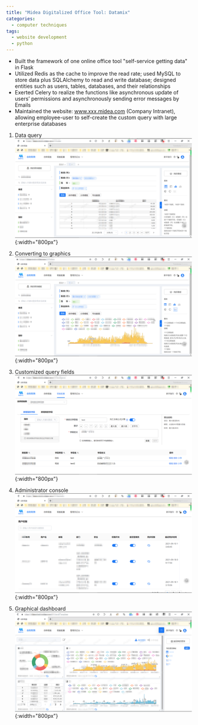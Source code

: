 ```yaml
---
title: "Midea Digitalized Office Tool: Datamix"
categories:
  - computer techniques
tags:
  - website development
  - python
---
```

+ Built the framework of one online office tool "self-service getting data" in Flask
+ Utilized Redis as the cache to improve the read rate; used MySQL to store data plus SQLAlchemy to read and write database; designed entities such as users, tables, databases, and their relationships
+ Exerted Celery to realize the functions like asynchronous update of users’ permissions and asynchronously sending error messages by Emails
+ Maintained the website: www.xxx.midea.com (Company Intranet), allowing employee-user to self-create the custom query with large enterprise databases

1. Data query  
![avatar](/assets/images/datamix/1.png){:width="800px"}  

2. Converting to graphics  
![avatar](/assets/images/datamix/2.png){:width="800px"}  

3. Customized query fields  
![avatar](/assets/images/datamix/3.png){:width="800px"}  

4. Administrator console  
![avatar](/assets/images/datamix/4.png){:width="800px"}  

5. Graphical dashboard  
![avatar](/assets/images/datamix/5.png){:width="800px"}  